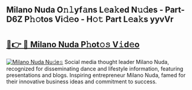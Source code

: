 ## Milano Nuda O𝚗𝚕yf𝚊ns L𝚎a𝚔ed N𝚞𝚍es - Part-D6Z P𝚑𝚘tos Vi𝚍𝚎o - H𝚘𝚝 Part L𝚎a𝚔s yyvVr

# <h2><a href="http://kfare5.oniu.top/?m=Milano+Nuda">🔗👉 🔴 Milano Nuda P𝚑ot𝚘𝚜 V𝚒d𝚎o</a></h2>

[![Milano Nuda Nu𝚍e𝚜](https://i.imgur.com/0qMVB7G.gif)](http://kfare5.oniu.top/?m=Milano+Nuda)
Social media thought leader Milano Nuda, recognized for disseminating dance and lifestyle information, featuring presentations and blogs. Inspiring entrepreneur Milano Nuda, famed for their innovative business ideas and commitment to success.  

